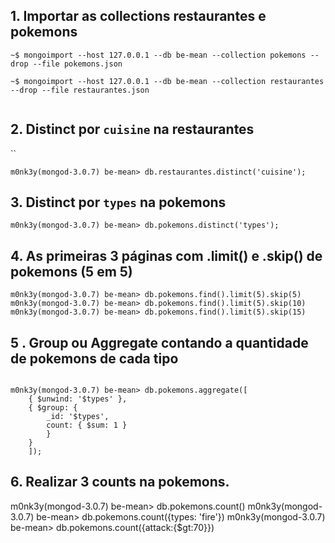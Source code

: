 ## 1. Importar as collections restaurantes e pokemons
```
~$ mongoimport --host 127.0.0.1 --db be-mean --collection pokemons --drop --file pokemons.json

~$ mongoimport --host 127.0.0.1 --db be-mean --collection restaurantes --drop --file restaurantes.json 


```


## 2. Distinct por `cuisine` na restaurantes
``
```
m0nk3y(mongod-3.0.7) be-mean> db.restaurantes.distinct('cuisine');
```

## 3. Distinct por `types` na pokemons
```
m0nk3y(mongod-3.0.7) be-mean> db.pokemons.distinct('types');

```

## 4. As primeiras 3 páginas com .limit() e .skip() de pokemons (5 em 5)
```
m0nk3y(mongod-3.0.7) be-mean> db.pokemons.find().limit(5).skip(5)
m0nk3y(mongod-3.0.7) be-mean> db.pokemons.find().limit(5).skip(10)
m0nk3y(mongod-3.0.7) be-mean> db.pokemons.find().limit(5).skip(15)
```

## 5 . Group ou Aggregate contando a quantidade de pokemons de cada tipo
```

m0nk3y(mongod-3.0.7) be-mean> db.pokemons.aggregate([
	{ $unwind: '$types' },
	{ $group: {
		_id: '$types',
		count: { $sum: 1 }
		}
	}
	]);	

```

## 6. Realizar 3 counts na pokemons.
m0nk3y(mongod-3.0.7) be-mean>  db.pokemons.count()
m0nk3y(mongod-3.0.7) be-mean> db.pokemons.count({types: 'fire'})
m0nk3y(mongod-3.0.7) be-mean> db.pokemons.count({attack:{$gt:70}})
